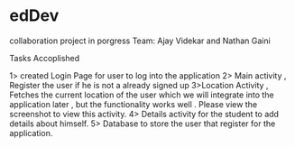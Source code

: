 # edDev
collaboration project in porgress
Team: Ajay Videkar and Nathan Gaini

Tasks Accoplished 

1> created Login Page for user to log into the application
2> Main activity , Register the user if he is not a already signed up
3>Location Activity , Fetches the current location of the user which we will integrate into the application later , but the functionality works well .
    Please view the screenshot to view this activity.
4> Details activity for the student to add details about himself.
5> Database to store the user that register for the application.

    


